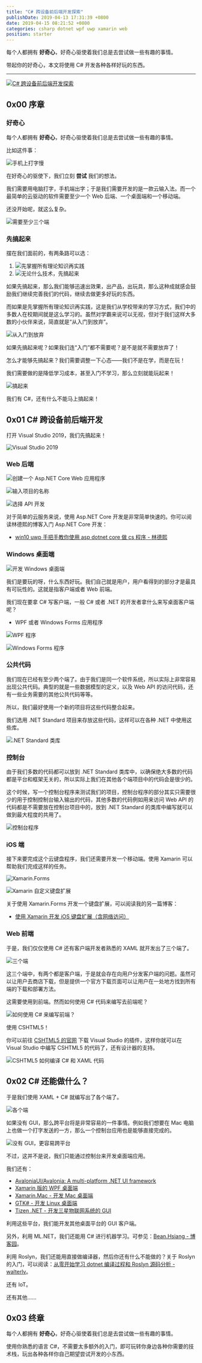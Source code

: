 ```yaml
---
title: "C# 跨设备前后端开发探索"
publishDate: 2019-04-13 17:31:39 +0800
date: 2019-04-15 08:21:52 +0800
categories: csharp dotnet wpf uwp xamarin web
position: starter
---
```


每个人都拥有 **好奇心**，好奇心驱使着我们总是去尝试做一些有趣的事情。

带起你的好奇心，本文将使用 C# 开发各种各样好玩的东西。

---

[![C# 跨设备前后端开发探索](/static/posts/2019-04-14-17-10-52.png)](http://easinote.seewo.com/linkShare?id=7dc9e588977d4764b1ea1a4112716540)

<div id="toc"></div>

## 0x00 序章

### 好奇心

每个人都拥有 **好奇心**，好奇心驱使着我们总是去尝试做一些有趣的事情。

比如这件事：

![手机上打字慢](/static/posts/2019-04-14-17-22-55.png)

在好奇心的驱使下，我们立刻 **尝试** 我们的想法。

我们需要用电脑打字，手机端出字；于是我们需要开发的是一款云输入法。而一个最简单的云驱动的软件需要至少一个 Web 后端、一个桌面端和一个移动端。

还没开始呢，就这么复杂。

![需要至少三个端](/static/posts/2019-04-14-18-12-37.png)

### 先搞起来

摆在我们面前的，有两条路可以选：

1. ![先掌握所有理论知识再实践](/static/posts/2019-04-14-18-19-52.png)
1. ![无论什么技术，先搞起来](/static/posts/2019-04-14-18-20-13.png)

如果先搞起来，那么我们能够迅速出效果，出产品，出玩具，那么这种成就感会鼓励我们继续完善我们的代码，继续去做更多好玩的东西。

而如果是先掌握所有理论知识再实践，这是我们从学校带来的学习方式，我们中的多数人在校期间就是这么学习的。虽然对学霸来说可以无视，但对于我们这样大多数的小伙伴来说，简直就是“从入门到放弃”。

![从入门到放弃](/static/posts/2019-04-14-learn-and-give-up.gif)

如果先搞起来呢？如果我们连“入门”都不需要呢？是不是就不需要放弃了！

怎么才能够先搞起来？我们需要调整一下心态——我们不是在学，而是在玩！

我们需要做的是降低学习成本，甚至入门不学习，那么立刻就能玩起来！

![搞起来](/static/posts/2019-04-14-18-31-58.png)

我们有 C#，还有什么不能马上搞起来！

## 0x01 C# 跨设备前后端开发

打开 Visual Studio 2019，我们先搞起来！

![Visual Studio 2019](/static/posts/2019-04-14-18-33-07.png)

### Web 后端

![创建一个 Asp.NET Core Web 应用程序](/static/posts/2019-04-14-18-34-25.png)

![输入项目的名称](/static/posts/2019-04-14-18-34-30.png)

![选择 API 开发](/static/posts/2019-04-14-18-34-35.png)

对于简单的云服务来说，使用 Asp.NET Core 开发是非常简单快速的。你可以阅读林德熙的博客入门 Asp.NET Core 开发：

- [win10 uwp 手把手教你使用 asp dotnet core 做 cs 程序 - 林德熙](https://blog.lindexi.com/post/win10-uwp-%E6%89%8B%E6%8A%8A%E6%89%8B%E6%95%99%E4%BD%A0%E4%BD%BF%E7%94%A8-asp-dotnet-core-%E5%81%9A-cs-%E7%A8%8B%E5%BA%8F.html)

### Windows 桌面端

![开发 Windows 桌面端](/static/posts/2019-04-14-18-37-51.png)

我们是要玩的呀，什么东西好玩。我们自己就是用户，用户看得到的部分才是最具有可玩性的。这就是指客户端或者 Web 前端。

我们现在要拿 C# 写客户端，一般 C# 或者 .NET 的开发者拿什么来写桌面客户端呢？

- WPF 或者 Windows Forms 应用程序

![WPF 程序](/static/posts/2019-04-14-18-47-01.png)

![Windows Forms 程序](/static/posts/2019-04-14-18-47-06.png)

### 公共代码

我们现在已经有至少两个端了。由于我们是同一个软件系统，所以实际上非常容易出现公共代码。典型的就是一些数据模型的定义，以及 Web API 的访问代码，还有一些业务需要的其他公共代码等等。

所以，我们最好使用一个新的项目将这些代码整合起来。

我们选用 .NET Standard 项目来存放这些代码，这样可以在各种 .NET 中使用这些库。

![.NET Standard 类库](/static/posts/2019-04-14-18-50-07.png)

### 控制台

由于我们多数的代码都可以放到 .NET Standard 类库中，以确保绝大多数的代码都是平台和框架无关的，所以实际上我们在其他各个端项目中的代码会是很少的。

这个时候，写一个控制台程序来测试我们的项目，控制台程序的部分其实只需要很少的用于控制控制台输入输出的代码，其他多数的代码例如用来访问 Web API 的代码都是不需要放在控制台项目中的，放到 .NET Standard 的类库中编写就可以做到最大程度的共用了。

![控制台程序](/static/posts/2019-04-14-18-50-24.png)

### iOS 端

接下来要完成这个云键盘程序，我们还需要开发一个移动端。使用 Xamarin 可以帮助我们完成这样的任务。

![Xamarin.Forms](/static/posts/2019-04-14-18-52-54.png)

![Xamarin 自定义键盘扩展](/static/posts/2019-04-14-18-53-09.png)

关于使用 Xamarin.Forms 开发一个键盘扩展，可以阅读我的另一篇博客：

- [使用 Xamarin 开发 iOS 键盘扩展（含网络访问）](/post/develop-ios-keyboard-extension-using-xamarin.html)

### Web 前端

于是，我们仅仅使用 C# 还有客户端开发者熟悉的 XAML 就开发出了三个端了。

![三个端](/static/posts/2019-04-14-18-55-17.png)

这三个端中，有两个都是客户端，于是就会存在向用户分发客户端的问题。虽然可以让用户去商店下载，但是提供一个官方下载页面可以让用户在一处地方找到所有端的下载和部署方法。

这需要使用到前端。然而如何使用 C# 代码来编写去前端呢？

![如何使用 C# 来编写前端？](/static/posts/2019-04-14-18-57-35.png)

使用 CSHTML5！

你可以前往 [CSHTML5 的官网](http://www.cshtml5.com/) 下载 Visual Studio 的插件，这样你就可以在 Visual Studio 中编写 CSHTML5 的代码了，还有设计器的支持。

![CSHTML5 如何编译 C# 和 XAML 代码](/static/posts/2019-04-14-18-59-14.png)

## 0x02 C# 还能做什么？

于是我们使用 XAML + C# 就编写出了各个端了。

![各个端](/static/posts/2019-04-14-19-00-57.png)

如果没有 GUI，那么跨平台将是非常容易的一件事情。例如我们想要在 Mac 电脑上也做一个打字发送的一方，那么一个控制台应用也是能够直接完成的。

![没有 GUI，更容易跨平台](/static/posts/2019-04-15-08-09-34.png)

不过，这并不是说，我们只能通过控制台来开发桌面端应用。

我们还有：

- [AvaloniaUI/Avalonia: A multi-platform .NET UI framework](https://github.com/AvaloniaUI/Avalonia)
- [Xamarin 版的 WPF 桌面端](https://docs.microsoft.com/en-us/xamarin/xamarin-forms/platform/other/wpf)
- [Xamarin.Mac - 开发 Mac 桌面端](https://docs.microsoft.com/en-us/xamarin/mac/)
- [GTK# - 开发 Linux 桌面端](https://docs.microsoft.com/en-us/xamarin/xamarin-forms/platform/other/gtk?tabs=windows)
- [Tizen .NET - 开发三星物联网系统的 GUI](https://docs.microsoft.com/en-us/xamarin/xamarin-forms/platform/other/tizen)

利用这些平台，我们能开发其他桌面平台的 GUI 客户端。

另外，利用 ML.NET，我们还能用 C# 进行机器学习。可参见：[Bean.Hsiang - 博客园](http://www.cnblogs.com/BeanHsiang/)。

利用 Roslyn，我们还能用直接做编译器，然后你还有什么不能做的？关于 Roslyn 的入门，可以阅读：[从零开始学习 dotnet 编译过程和 Roslyn 源码分析 - walterlv](https://blog.walterlv.com/post/posts-for-learning-dotnet-build-nuget-roslyn.html)。

还有 IoT。

还有其他……

## 0x03 终章

每个人都拥有 **好奇心**，好奇心驱使着我们总是去尝试做一些有趣的事情。

使用你熟悉的语言 C#，不需要太多额外的入门，即可玩转你身边各种你需要的技术栈，玩出各种各样你自己期望尝试开发的小东西。
